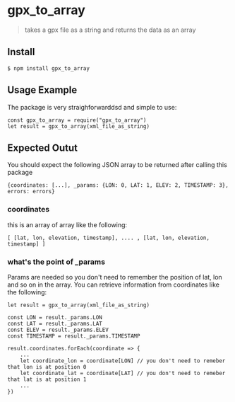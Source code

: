 # gpx_to_array

> takes a gpx file as a string and returns the data as an array

## Install

```
$ npm install gpx_to_array
```

## Usage Example

The package is very straighforwarddsd and simple to use: 
```
const gpx_to_array = require("gpx_to_array")
let result = gpx_to_array(xml_file_as_string)
```

## Expected Outut

You should expect the following JSON array to be returned after calling this package

```
{coordinates: [...], _params: {LON: 0, LAT: 1, ELEV: 2, TIMESTAMP: 3}, errors: errors}
```
### coordinates

this is an array of array like the following:
```
[ [lat, lon, elevation, timestamp], .... , [lat, lon, elevation, timestamp] ]
```
### what's the point of _params

Params are needed so you don't need to remember the position of lat, lon and so on in the array. You can retrieve information from coordinates like the following:


```
let result = gpx_to_array(xml_file_as_string)

const LON = result._params.LON
const LAT = result._params.LAT
const ELEV = result._params.ELEV
const TIMESTAMP = result._params.TIMESTAMP

result.coordinates.forEach(coordinate => {
	...
	let coordinate_lon = coordinate[LON] // you don't need to remeber that lon is at position 0
	let coordinate_lat = coordinate[LAT] // you don't need to remeber that lat is at position 1
	...
})
```